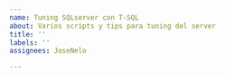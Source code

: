 ```yaml
---
name: Tuning SQLserver con T-SQL
about: Varios scripts y tips para tuning del server
title: ''
labels: ''
assignees: JoseNelo

---
```



